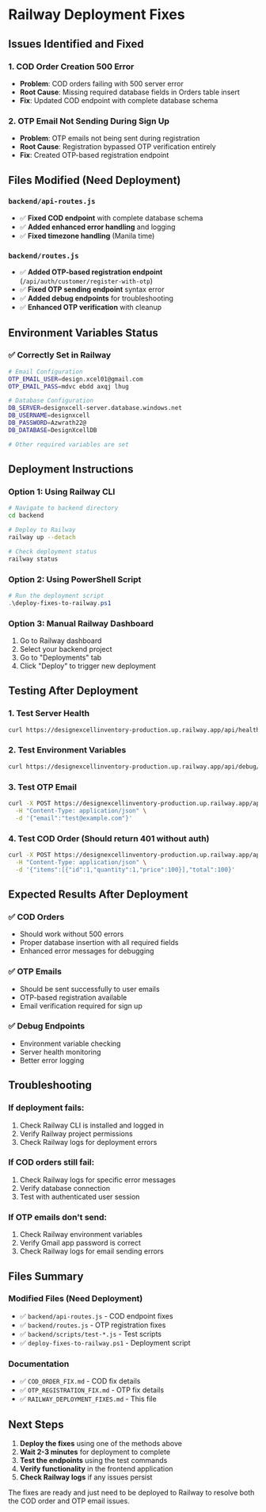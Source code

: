# Railway Deployment Fixes

## Issues Identified and Fixed

### 1. **COD Order Creation 500 Error**
- **Problem**: COD orders failing with 500 server error
- **Root Cause**: Missing required database fields in Orders table insert
- **Fix**: Updated COD endpoint with complete database schema

### 2. **OTP Email Not Sending During Sign Up**
- **Problem**: OTP emails not being sent during registration
- **Root Cause**: Registration bypassed OTP verification entirely
- **Fix**: Created OTP-based registration endpoint

## Files Modified (Need Deployment)

### `backend/api-routes.js`
- ✅ **Fixed COD endpoint** with complete database schema
- ✅ **Added enhanced error handling** and logging
- ✅ **Fixed timezone handling** (Manila time)

### `backend/routes.js`
- ✅ **Added OTP-based registration endpoint** (`/api/auth/customer/register-with-otp`)
- ✅ **Fixed OTP sending endpoint** syntax error
- ✅ **Added debug endpoints** for troubleshooting
- ✅ **Enhanced OTP verification** with cleanup

## Environment Variables Status

### ✅ **Correctly Set in Railway**
```bash
# Email Configuration
OTP_EMAIL_USER=design.xcel01@gmail.com
OTP_EMAIL_PASS=mdvc ebdd axqj lhug

# Database Configuration
DB_SERVER=designxcell-server.database.windows.net
DB_USERNAME=designxcell
DB_PASSWORD=Azwrath22@
DB_DATABASE=DesignXcellDB

# Other required variables are set
```

## Deployment Instructions

### **Option 1: Using Railway CLI**
```bash
# Navigate to backend directory
cd backend

# Deploy to Railway
railway up --detach

# Check deployment status
railway status
```

### **Option 2: Using PowerShell Script**
```powershell
# Run the deployment script
.\deploy-fixes-to-railway.ps1
```

### **Option 3: Manual Railway Dashboard**
1. Go to Railway dashboard
2. Select your backend project
3. Go to "Deployments" tab
4. Click "Deploy" to trigger new deployment

## Testing After Deployment

### **1. Test Server Health**
```bash
curl https://designexcellinventory-production.up.railway.app/api/health
```

### **2. Test Environment Variables**
```bash
curl https://designexcellinventory-production.up.railway.app/api/debug/env-check
```

### **3. Test OTP Email**
```bash
curl -X POST https://designexcellinventory-production.up.railway.app/api/auth/test-otp \
  -H "Content-Type: application/json" \
  -d '{"email":"test@example.com"}'
```

### **4. Test COD Order (Should return 401 without auth)**
```bash
curl -X POST https://designexcellinventory-production.up.railway.app/api/orders/cash-on-delivery \
  -H "Content-Type: application/json" \
  -d '{"items":[{"id":1,"quantity":1,"price":100}],"total":100}'
```

## Expected Results After Deployment

### ✅ **COD Orders**
- Should work without 500 errors
- Proper database insertion with all required fields
- Enhanced error messages for debugging

### ✅ **OTP Emails**
- Should be sent successfully to user emails
- OTP-based registration available
- Email verification required for sign up

### ✅ **Debug Endpoints**
- Environment variable checking
- Server health monitoring
- Better error logging

## Troubleshooting

### **If deployment fails:**
1. Check Railway CLI is installed and logged in
2. Verify Railway project permissions
3. Check Railway logs for deployment errors

### **If COD orders still fail:**
1. Check Railway logs for specific error messages
2. Verify database connection
3. Test with authenticated user session

### **If OTP emails don't send:**
1. Check Railway environment variables
2. Verify Gmail app password is correct
3. Check Railway logs for email sending errors

## Files Summary

### **Modified Files (Need Deployment)**
- ✅ `backend/api-routes.js` - COD endpoint fixes
- ✅ `backend/routes.js` - OTP registration fixes
- ✅ `backend/scripts/test-*.js` - Test scripts
- ✅ `deploy-fixes-to-railway.ps1` - Deployment script

### **Documentation**
- ✅ `COD_ORDER_FIX.md` - COD fix details
- ✅ `OTP_REGISTRATION_FIX.md` - OTP fix details
- ✅ `RAILWAY_DEPLOYMENT_FIXES.md` - This file

## Next Steps

1. **Deploy the fixes** using one of the methods above
2. **Wait 2-3 minutes** for deployment to complete
3. **Test the endpoints** using the test commands
4. **Verify functionality** in the frontend application
5. **Check Railway logs** if any issues persist

The fixes are ready and just need to be deployed to Railway to resolve both the COD order and OTP email issues.
